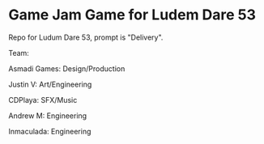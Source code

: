 # Game Jam Game for Ludem Dare 53

Repo for Ludum Dare 53, prompt is "Delivery".



Team:

Asmadi Games: Design/Production 

Justin V: Art/Engineering 

CDPlaya: SFX/Music

Andrew M: Engineering

Inmaculada: Engineering 

